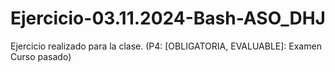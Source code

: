 # Ejercicio-03.11.2024-Bash-ASO_DHJ
Ejercicio realizado para la clase. (P4: [OBLIGATORIA, EVALUABLE]: Examen Curso pasado)
